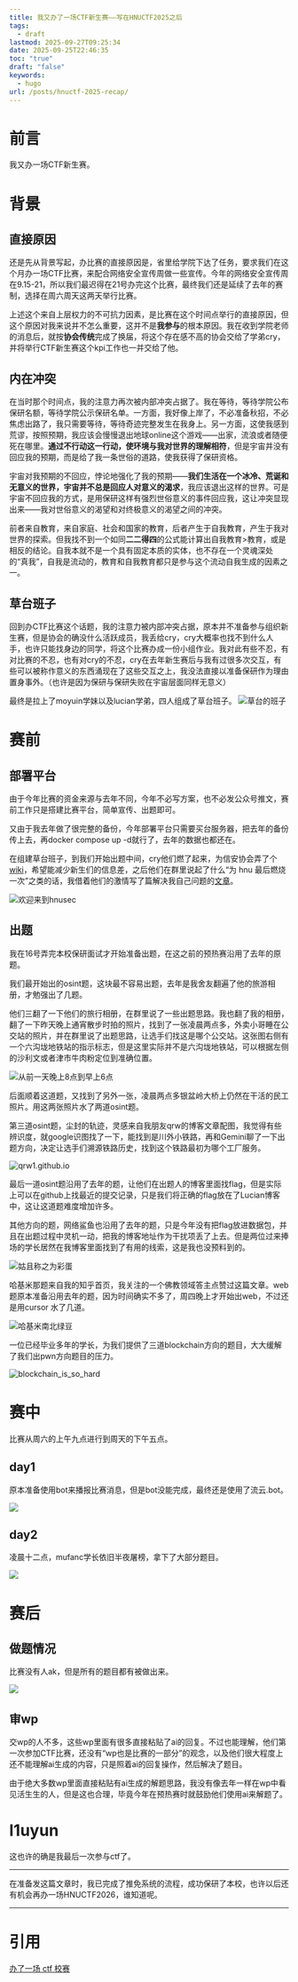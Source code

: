 ```yaml
---
title: 我又办了一场CTF新生赛——写在HNUCTF2025之后
tags:
  - draft
lastmod: 2025-09-27T09:25:34
date: 2025-09-25T22:46:35
toc: "true"
draft: "false"
keywords:
  - hugo
url: /posts/hnuctf-2025-recap/
---
```

# 前言
我又办一场CTF新生赛。
# 背景
## 直接原因
还是先从背景写起，办比赛的直接原因是，省里给学院下达了任务，要求我们在这个月办一场CTF比赛，来配合网络安全宣传周做一些宣传。今年的网络安全宣传周在9.15-21，所以我们最迟得在21号办完这个比赛，最终我们还是延续了去年的赛制，选择在周六周天这两天举行比赛。

上述这个来自上层权力的不可抗力因素，是比赛在这个时间点举行的直接原因，但这个原因对我来说并不怎么重要，这并不是**我参与**的根本原因。我在收到学院老师的消息后，就按**协会传统**完成了换届，将这个存在感不高的协会交给了学弟cry，并将举行CTF新生赛这个kpi工作也一并交给了他。
## 内在冲突
在当时那个时间点，我的注意力再次被内部冲突占据了。我在等待，等待学院公布保研名额，等待学院公示保研名单。一方面，我好像上岸了，不必准备秋招，不必焦虑出路了，我只需要等待，等待奇迹完整发生在我身上。另一方面，这使我感到荒谬，按照预期，我应该会慢慢退出地球online这个游戏——出家，流浪或者随便死在哪里。**通过不行动这一行动，使环境与我对世界的理解相符**，但是宇宙并没有回应我的预期，而是给了我一条世俗的道路，使我获得了保研资格。

宇宙对我预期的不回应，悖论地强化了我的预期——**我们生活在一个冰冷、荒诞和无意义的世界，宇宙并不总是回应人对意义的渴求**，我应该退出这样的世界。可是宇宙不回应我的方式，是用保研这样有强烈世俗意义的事件回应我，这让冲突显现出来——我对世俗意义的渴望和对终极意义的渴望之间的冲突。

前者来自教育，来自家庭、社会和国家的教育，后者产生于自我教育，产生于我对世界的探索。但我找不到一个如同**二二得四**的公式能计算出自我教育>教育，或是相反的结论。自我本就不是一个具有固定本质的实体，也不存在一个灵魂深处的“真我”，自我是流动的，教育和自我教育都只是参与这个流动自我生成的因素之一。
## 草台班子
回到办CTF比赛这个话题，我的注意力被内部冲突占据，原本并不准备参与组织新生赛，但是协会的确没什么活跃成员，我丢给cry，cry大概率也找不到什么人手，也许只能找身边的同学，将这个比赛办成一份小组作业。我对此有些不忍，有对比赛的不忍，也有对cry的不忍，cry在去年新生赛后与我有过很多次交互，有些可以被称作意义的东西涌现在了这些交互之上，我没法直接以准备保研作为理由置身事外。（也许是因为保研与保研失败在宇宙层面同样无意义）

最终是拉上了moyuin学妹以及lucian学弟，四人组成了草台班子。
![草台的班子](https://img.l1uyun.one/hnuctf-2025-recap_image_1.png)
# 赛前
## 部署平台
由于今年比赛的资金来源与去年不同，今年不必写方案，也不必发公众号推文，赛前工作只是搭建比赛平台，简单宣传、出题即可。

又由于我去年做了很完整的备份，今年部署平台只需要买台服务器，把去年的备份传上去，再docker compose up -d就行了，去年的数据也都还在。

在组建草台班子，到我们开始出题中间，cry他们燃了起来，为信安协会弄了个[wiki](https://www.hnusec.org)，希望能减少新生们的信息差，之后他们在群里说起了什么“为 hnu 最后燃烧一次”之类的话，我借着他们的激情写了篇解决我自己问题的[文章](https://l1uyun.one/posts/when-we-talk-about-landing/)。

![欢迎来到hnusec](https://img.l1uyun.one/hnuctf-2025-recap_image_2.png)

## 出题
我在16号弄完本校保研面试才开始准备出题，在这之前的预热赛沿用了去年的原题。

我们最开始出的osint题，这块最不容易出题，去年是我舍友翻遍了他的旅游相册，才勉强出了几题。

他们三翻了一下他们的旅行相册，在群里说了一些出题思路。我也翻了我的相册，翻了一下昨天晚上通宵散步时拍的照片，找到了一张凌晨两点多，外卖小哥睡在公交站的照片，并在群里说了出题思路，让选手们找这是哪个公交站。这张图右侧有一个六沟垅地铁站的指示标志，但是这里实际并不是六沟垅地铁站，可以根据左侧的沙利文或者津市牛肉粉定位到准确位置。

![从前一天晚上8点到早上6点](https://img.l1uyun.one/hnuctf-2025-recap_image_3.png)

后面顺着这道题，又找到了另外一张，凌晨两点多银盆岭大桥上仍然在干活的民工照片。用这两张照片水了两道osint题。

第三道osint题，尘封的轨迹，灵感来自我朋友qrw的博客文章配图，我觉得有些辨识度，就google识图找了一下，能找到是川外小铁路，再和Gemini聊了一下出题方向，决定让选手们溯源铁路历史，找到这个铁路最初为哪个工厂服务。

![qrw1.github.io](https://img.l1uyun.one/hnuctf-2025-recap_image_4.png)

最后一道osint题沿用了去年的题，让他们在出题人的博客里面找flag，但是实际上可以在github上找最近的提交记录，只是我们将正确的flag放在了Lucian博客中，这让这道题难度增加许多。

其他方向的题，网络鲨鱼也沿用了去年的题，只是今年没有把flag放进数据包，并且在出题过程中灵机一动，把我的博客地址作为干扰项丢了上去。但是两位过来捧场的学长居然在我博客里面找到了有用的线索，这是我也没预料到的。

![姑且称之为彩蛋](https://img.l1uyun.one/hnuctf-2025-recap_image_5.png)

哈基米那题来自我的知乎首页，我关注的一个佛教领域答主点赞过这篇文章。web题原本准备沿用去年的题，因为时间确实不多了，周四晚上才开始出web，不过还是用cursor 水了几道。

![哈基米南北绿豆](https://img.l1uyun.one/hnuctf-2025-recap_image_6.png)

一位已经毕业多年的学长，为我们提供了三道blockchain方向的题目，大大缓解了我们出pwn方向题目的压力。

![blockchain_is_so_hard](https://img.l1uyun.one/hnuctf-2025-recap_image_7.png)

# 赛中
比赛从周六的上午九点进行到周天的下午五点。
## day1
原本准备使用bot来播报比赛消息，但是bot没能完成，最终还是使用了流云.bot。

![](https://img.l1uyun.one/hnuctf-2025-recap_image_8.png)

## day2
凌晨十二点，mufanc学长依旧半夜屠榜，拿下了大部分题目。

![](https://img.l1uyun.one/hnuctf-2025-recap_image_9.png)
# 赛后
## 做题情况
比赛没有人ak，但是所有的题目都有被做出来。

![](https://img.l1uyun.one/hnuctf-2025-recap_image_10.png)

## 审wp
交wp的人不多，这些wp里面有很多直接粘贴了ai的回复。不过也能理解，他们第一次参加CTF比赛，还没有“wp也是比赛的一部分”的观念，以及他们很大程度上还不能理解ai生成的内容，只是照着ai的回复操作，然后解决了题目。

由于绝大多数wp里面直接粘贴有ai生成的解题思路，我没有像去年一样在wp中看见活生生的人，但是这也合理，毕竟今年在预热赛时就鼓励他们使用ai来解题了。
# l1uyun
这也许的确是我最后一次参与ctf了。

---
在准备发这篇文章时，我已完成了推免系统的流程，成功保研了本校，也许以后还有机会再办一场HNUCTF2026，谁知道呢。

---
# 引用
[办了一场 ctf 校赛](https://l1uyun.one/posts/办了一场ctf校赛)